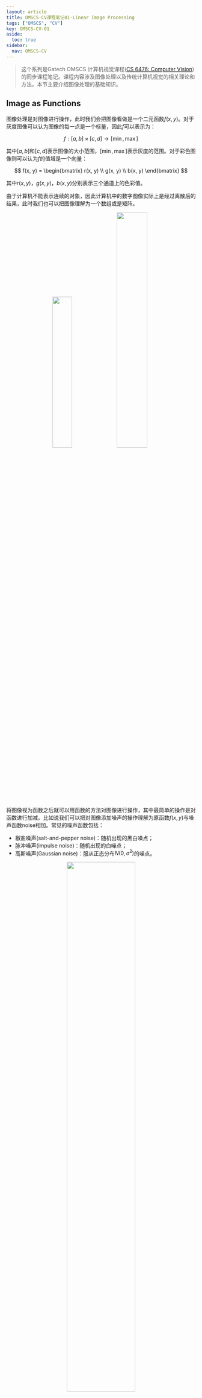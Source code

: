 ```yaml
---
layout: article
title: OMSCS-CV课程笔记01-Linear Image Processing
tags: ["OMSCS", "CV"]
key: OMSCS-CV-01
aside:
  toc: true
sidebar:
  nav: OMSCS-CV
---
```


> 这个系列是Gatech OMSCS 计算机视觉课程([CS 6476: Computer Vision](https://omscs.gatech.edu/cs-6476-computer-vision))的同步课程笔记。课程内容涉及图像处理以及传统计算机视觉的相关理论和方法，本节主要介绍图像处理的基础知识。
<!--more-->

## Image as Functions

图像处理是对图像进行操作，此时我们会把图像看做是一个二元函数$f(x,y)$。对于灰度图像可以认为图像的每一点是一个标量，因此$f$可以表示为：

$$
f:[a, b] \times [c, d] \rightarrow [\min, \max]
$$

其中$[a, b]$和$[c, d]$表示图像的大小范围，$[\min, \max]$表示灰度的范围。对于彩色图像则可以认为$f$的值域是一个向量：

$$
f(x, y) = 
\begin{bmatrix}
r(x, y) \\ g(x, y) \\ b(x, y)
\end{bmatrix}
$$

其中$r(x, y)$，$g(x, y)$，$b(x, y)$分别表示三个通道上的色彩值。

由于计算机不能表示连续的对象，因此计算机中的数字图像实际上是经过离散后的结果，此时我们也可以把图像理解为一个数组或是矩阵。

<div align=center>
<img src="https://i.imgur.com/Pxskgo5.png" width="32%">
<img src="https://i.imgur.com/Pa10JG2.png" width="40%">
</div>

将图像视为函数之后就可以用函数的方法对图像进行操作，其中最简单的操作是对函数进行加减。比如说我们可以把对图像添加噪声的操作理解为原函数$f(x, y)$与噪声函数noise相加。常见的噪声函数包括：

- 椒盐噪声(salt-and-pepper noise)：随机出现的黑白噪点；
- 脉冲噪声(impulse noise)：随机出现的白噪点；
- 高斯噪声(Gaussian noise)：服从正态分布$N(0, \sigma^2)$的噪点。

<div align=center>
<img src="https://i.imgur.com/xGQc9uM.png" width="60%">
</div>

对于高斯噪声，方差$\sigma^2$控制了噪声的强度：方差越大噪声越明显。

## Filtering

去除图像噪声的过程称为**滤波(filtering)**。尽管精确地还原出无噪声图像是非常困难的，但滤波可以使图像变得更加平滑，也可以实现图像模糊的视觉效果。为了便于讨论我们对噪声做出以下两条假定：

- 每一个像素点不带噪声的真值与它周围的像素值相近；
- 每一个像素点添加的噪声相互独立。

在这样的假设下我们可以使用滑动平均的方法对图像进行滤波，具体地针对每个像素点取它周围像素的平均值作为滤波的结果。假设我们已知图像$F(x,y)$，对它使用滑动平均进行滤波的过程如下：

<div align=center>
<img src="https://i.imgur.com/iCybD4n.png" width="50%">
</div>

<div align=center>
<img src="https://i.imgur.com/VGJ9mqJ.png" width="50%">
</div>

<div align=center>
<img src="https://i.imgur.com/SBpay1T.png" width="50%">
</div>

<div align=center>
<img src="https://i.imgur.com/YaSgCw1.png" width="50%">
</div>

以上过程写成数学表达式为：

$$
G(i, j) = \frac{1}{(2k+1)^2} \sum_{u=-k}^k \sum_{v=-k}^k F(i+u, j+v)
$$

其中$k$为邻域的半径。上述公式表明像素点的邻域对中心的贡献是相同的，每个相邻像素点都具有相同权重。实际中更常用的方法是对邻域中的像素赋予不同的权重，此时公式可以改写为：

$$
G(i, j) = \sum_{u=-k}^k \sum_{v=-k}^k H(u, v) F(i+u, j+v)
$$

其中$H(u, v)$满足$\sum H(u, v) = 1$，它代表邻域内不同像素具有的权重，称为滤波器的**核(kernel)**。上述的滤波过程称为**相关滤波(correlation filtering)**，记为$G = H \otimes F$。

使用**方块核(box filter)**进行滤波可以图像模糊的效果如下：

<div align=center>
<img src="https://i.imgur.com/ubX9JEI.png" width="30%">
<img src="https://i.imgur.com/GQa2SBz.png" width="30%">
</div>

仔细观察可以发现图像中有很多的方块状伪影。产生这种现象的原因是方块核并不能正确地反映图像模糊的过程：我们可以想象眼前有一个亮点不断离我们远去，随着距离的增加图像应该是中间亮边缘暗的，如下图所示：

<div align=center>
<img src="https://i.imgur.com/23SLRc2.png" width="20%">
</div>

因此要正确的实现图像模糊的效果我们需要类似于上图的核。实际中比较常用的是**高斯核(Gaussian kernel)**，它可以看做是高斯函数的离散形式：

<div align=center>
<img src="https://i.imgur.com/2WtpHvU.png" width="70%">
</div>

使用高斯核代替方块核可以得到更加合理的模糊效果：

<div align=center>
<img src="https://i.imgur.com/ubX9JEI.png" width="30%">
<img src="https://i.imgur.com/zVfSVk4.png" width="30%">
</div>

## Linearity and Convolution

接下来讨论相关滤波的性质。设$f_1$和$f_2$为函数，$a$为常量，称系统$H$为线性系统(算子)如果它满足可加性和数乘性质：

- $H(f_1 + f_2) = H(f_1) + H(f_2)$
- $H(a \cdot f) = a \cdot H(f)$

然后引入**脉冲函数(impulse)**的概念：在离散情况下某个给定位置取1的函数称为脉冲函数。

<div align=center>
<img src="https://i.imgur.com/BxOVn7u.png" width="30%">
</div>

将脉冲函数序列输入到系统$H$中可以得到响应$h(t)$，如果$H$是线性系统我们还可以通过响应$h(t)$来描述系统的性质。

<div align=center>
<img src="https://i.imgur.com/Lmzpryw.png" width="60%">
</div>

可以证明相关滤波是线性系统。因此可以将脉冲函数$F(x, y)$输入到任意滤波器$H(u, v)$中，得到响应$G(x, y)$：

<div align=center>
<img src="https://i.imgur.com/i0hpXOb.png" width="70%">
</div>

不难发现响应$G(x, y)$实际上就是对滤波器$H(u, v)$进行了翻转。类似于相关滤波的运算我们可以定义**卷积(convolution)**运算：

$$
G(i, j) = \sum_{u=-k}^k \sum_{v=-k}^k H(u, v) F(i-u, j-v)
$$

上式记为$G = H * F$，容易验证使用卷积来代替相关滤波就可以使脉冲函数的响应与卷积核相同。实际上卷积还具有非常有用的性质，包括：

- 线性且平移不变；
- 交换性：$f * g = g * f$；
- 结合性：$f * (g * h) = (f * g) * h$；
- 恒等式：$e * f = f$，其中$e$为脉冲函数；
- 微分性质：$\frac{\partial}{\partial x} (f * g) = \frac{\partial f}{\partial x} * g$

显然对于对称的卷积核，卷积运算与相关滤波是等价的；而对于不对称的滤波核则可以通过调整卷积核的形式来达到一样的效果。因此我们可以用卷积来描述滤波的过程，同时也不再区分卷积和相关滤波。

利用卷积的结合性还可以降低计算的复杂度。假设卷积核$G$可以通过两个一维卷积核表示：

$$
G = c * r
$$

因此使用$G$直接进行滤波与分别使用一维卷积核$c$和$r$进行滤波是等价的：

$$
G * F = (c * r) * F = c * (r * F)
$$

假设$G$的尺寸为$W \times W$，$F$的尺寸为$H \times H$，则直接进行卷积的计算复杂度为$O(W^2 H^2)$而分解后的计算复杂度则为$O(W H^2)$。因此使用小的卷积核来替代大的卷积核可以极大地提高程序的性能。

## Filters as Templates

我们还可以把滤波的过程看做是用给定的**模板(template)**在图像上进行搜索。以一维信号为例，假设我们希望从已知信号中找到一个给定的模板。我们可以把该模板作为滤波器在原始信号上进行滤波，在滤波窗口中原始信号与滤波器越相近响应越强。因此只需在响应信号中寻找最大值即可找到模板在原始信号中的位置：

<div align=center>
<img src="https://i.imgur.com/NaY5Pdx.png" width="52%">
<img src="https://i.imgur.com/PXVHfw1.png" width="20%">
<img src="https://i.imgur.com/k2lrpEQ.png" width="50%">
</div>

在图像上使用模板进行滤波的过程也称为**模板匹配(template matching)**。模板匹配的结果表示图像对应区域与模板的相似程度，匹配的响应越强表示该区域与模板越相似。

<div align=center>
<img src="https://i.imgur.com/U4y0rHi.png" width="60%">
</div>

需要额外说明的是进行模板匹配时需要保证待搜寻的目标与模板的大小、方向以及外观尽可能相似，否则可能会出现无法匹配的情况。

## Edge Detection: Gradients

## Edge detection: 2D Operators